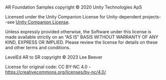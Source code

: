 AR Foundation Samples copyright © 2020 Unity Technologies ApS

Licensed under the Unity Companion License for Unity-dependent projects--see [Unity Companion License](http://www.unity3d.com/legal/licenses/Unity_Companion_License).

Unless expressly provided otherwise, the Software under this license is made available strictly on an “AS IS” BASIS WITHOUT WARRANTY OF ANY KIND, EXPRESS OR IMPLIED. Please review the license for details on these and other terms and conditions.

LevelEd AR to SR copyright © 2023 Lee Beever

License for original code: CC BY-NC 4.0 - https://creativecommons.org/licenses/by-nc/4.0/
